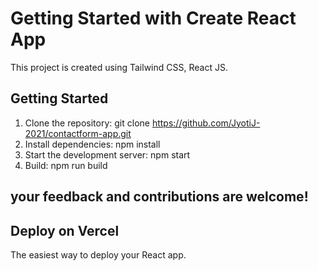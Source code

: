 # Getting Started with Create React App

This project is created using Tailwind CSS, React JS.

## Getting Started

1. Clone the repository: git clone https://github.com/JyotiJ-2021/contactform-app.git
2. Install dependencies: npm install
3. Start the development server: npm start
4. Build: npm run build

## your feedback and contributions are welcome!

## Deploy on Vercel

The easiest way to deploy your React app.

